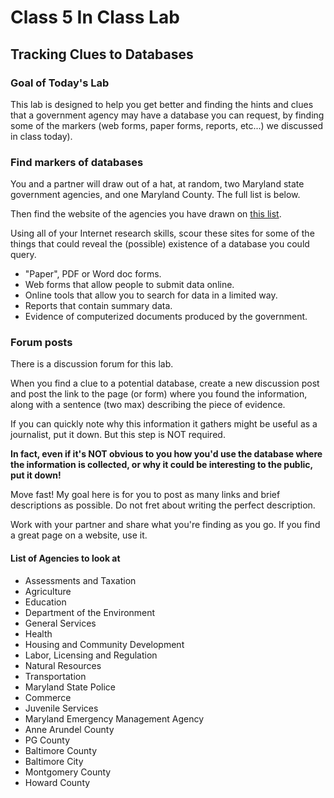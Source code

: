 # Class 5 In Class Lab
## Tracking Clues to Databases

### Goal of Today's Lab

This lab is designed to help you get better and finding the hints and clues that a government agency may have a database you can request, by finding some of the markers (web forms, paper forms, reports, etc...) we discussed in class today).

### Find markers of databases

You and a partner will draw out of a hat, at random, two Maryland state government agencies, and one Maryland County.  The full list is below.  

Then find the website of the agencies you have drawn on [this list](http://www.maryland.gov/pages/agency_directory.aspx).

Using all of your Internet research skills, scour these sites for some of the things that could reveal the (possible) existence of a database you could query.

* "Paper", PDF or Word doc forms.
* Web forms that allow people to submit data online.
* Online tools that allow you to search for data in a limited way.
* Reports that contain summary data.
* Evidence of computerized documents produced by the government.   

### Forum posts

There is a discussion forum for this lab.  

When you find a clue to a potential database, create a new discussion post and post the link to the page (or form) where you found the information, along with a sentence (two max) describing the piece of evidence.  

If you can quickly note why this information it gathers might be useful as a journalist, put it down.  But this step is NOT required.

**In fact, even if it's NOT obvious to you how you'd use the database where the information is collected, or why it could be interesting to the public, put it down!**

Move fast! My goal here is for you to post as many links and brief descriptions as possible.  Do not fret about writing the perfect description.

Work with your partner and share what you're finding as you go.  If you find a great page on a website, use it.    


#### List of Agencies to look at

* Assessments and Taxation
* Agriculture
* Education
* Department of the Environment
* General Services
* Health
* Housing and Community Development
* Labor, Licensing and Regulation
* Natural Resources
* Transportation
* Maryland State Police
* Commerce
* Juvenile Services
* Maryland Emergency Management Agency
* Anne Arundel County
* PG County
* Baltimore County
* Baltimore City
* Montgomery County
* Howard County
